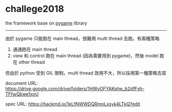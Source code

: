 # challege2018
the framework base on [pygame](https://www.pygame.org) library

---
由於 pygame 只能跑在 main thread，很難用 multi thread 去跑。有兩種策略
1. 通通跑在 main thread
2. view 和 control 跑在 main thread (因為需要用到 pygame)，然後 model 跑在 other thread

但由於 python 受到 GIL 限制，multi thread 效用不大，所以採用第一種策略去寫


document URL: https://drive.google.com/drive/folders/1HWvOFYAKphe_b2dfFvh-TFfwQbwe1xoU

spec URL: https://hackmd.io/1eLfNWWDQRmnLxsyk4LTkQ?edit
